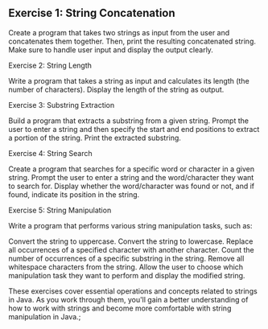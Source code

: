 ## Exercise 1: String Concatenation

Create a program that takes two strings as input from the user and concatenates them together. Then, print the resulting concatenated string. Make sure to handle user input and display the output clearly.

Exercise 2: String Length

Write a program that takes a string as input and calculates its length (the number of characters). Display the length of the string as output.

Exercise 3: Substring Extraction

Build a program that extracts a substring from a given string. Prompt the user to enter a string and then specify the start and end positions to extract a portion of the string. Print the extracted substring.

Exercise 4: String Search

Create a program that searches for a specific word or character in a given string. Prompt the user to enter a string and the word/character they want to search for. Display whether the word/character was found or not, and if found, indicate its position in the string.

Exercise 5: String Manipulation

Write a program that performs various string manipulation tasks, such as:

Convert the string to uppercase.
Convert the string to lowercase.
Replace all occurrences of a specified character with another character.
Count the number of occurrences of a specific substring in the string.
Remove all whitespace characters from the string.
Allow the user to choose which manipulation task they want to perform and display the modified string.

These exercises cover essential operations and concepts related to strings in Java. As you work through them, you'll gain a better understanding of how to work with strings and become more comfortable with string manipulation in Java.;